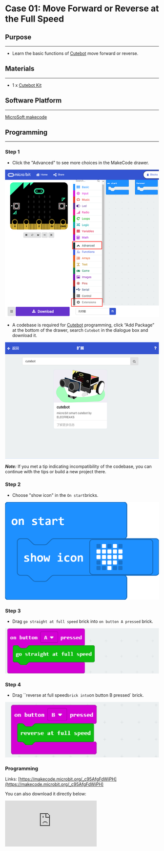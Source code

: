 # Case 01: Move Forward or Reverse at the Full Speed

## Purpose
---
- Learn the basic functions of  [Cutebot](https://shop.elecfreaks.com/products/elecfreaks-micro-bit-smart-cutebot-kit-without-micro-bit-board?_pos=1&_sid=4c6909119&_ss=r) move forward or reverse.

## Materials
---
- 1 x [Cutebot Kit](https://shop.elecfreaks.com/products/elecfreaks-micro-bit-smart-cutebot-kit-without-micro-bit-board?_pos=1&_sid=4c6909119&_ss=r)

## Software Platform
---
[MicroSoft makecode](https://makecode.microbit.org/#)

## Programming
---
### Step 1
- Click the "Advanced" to see more choices in the MakeCode drawer.

![](./images/cutebot-pk-1.png)

- A codebase is required for  [Cutebot](https://shop.elecfreaks.com/products/elecfreaks-micro-bit-smart-cutebot-kit-without-micro-bit-board?_pos=1&_sid=4c6909119&_ss=r) programming, click “Add Package” at the bottom of the drawer, search `Cutebot` in the dialogue box and download it.

![](./images/cutebot-pk-11.png)

***Note:*** If you met a tip indicating incompatibility of the codebase, you can continue with the tips or build a new project there.

### Step 2

- Choose "show icon" in the `On start`bricks.

![](./images/case_01_02.png)

### Step 3

- Drag `go straight at full speed` brick into `on button A pressed` brick.

![](./images/case_01_01.png)


### Step 4

- Drag ``reverse at full speed` brick into `on button B pressed` brick.

![](./images/case_01_03.png)

### Programming

Links: [https://makecode.microbit.org/_c95AfgFdWiPH](https://makecode.microbit.org/_c95AfgFdWiPH)

You can also download it directly below:

<div
    style={{
        position: 'relative',
        paddingBottom: '60%',
        overflow: 'hidden',
    }}
>
    <iframe
        src="https://makecode.microbit.org/_c95AfgFdWiPH"
        frameborder="0"
        sandbox="allow-popups allow-forms allow-scripts allow-same-origin"
        style={{
            position: 'absolute',
            width: '100%',
            height: '100%',
        }}
    />
</div>


## Result
---
- After button A being pressed, the car moves forward at its full speed.
- After button B being presseD, the car reverses at its full speed。

## Exploration
---
How to program the car to stop moving after pressing button A ?

## FAQ
---
## Relevant Files
---
